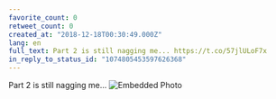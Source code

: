```yaml
---
favorite_count: 0
retweet_count: 0
created_at: "2018-12-18T00:30:49.000Z"
lang: en
full_text: Part 2 is still nagging me... https://t.co/57jlULoF7x
in_reply_to_status_id: "1074805453597626368"
---
```


Part 2 is still nagging me...
![Embedded Photo](https://twitter-media-coderbyheart.s3.eu-north-1.amazonaws.com/1074824267592818689-DuqK8v3W0AAEFRh.jpg)
